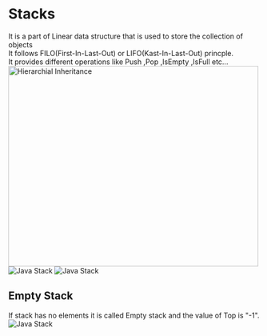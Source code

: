 <h1>⁡⁣⁢⁣Stacks⁡</h1>
It is a part of Linear data structure that is used to store the collection of objects<br>
It follows FILO(First-In-Last-Out) or LIFO(Kast-In-Last-Out) princple.<br>
It provides different operations like Push ,Pop ,IsEmpty ,IsFull etc...<br>
<img src="https://static.javatpoint.com/core/images/java-stack.png" alt="Hierarchial Inheritance" width="500" height="400">
<br>
<img src="https://static.javatpoint.com/core/images/java-stack2.png" alt="Java Stack">

<img src="https://static.javatpoint.com/core/images/java-stack3.png" alt="Java Stack">

<h2>⁡⁢⁣⁣Empty Stack⁡</h2>
If stack has no elements it is called Empty stack and the value of Top is "-1".
<img src="https://static.javatpoint.com/core/images/java-stack3.png" alt="Java Stack">
